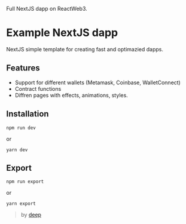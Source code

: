 Full NextJS dapp on ReactWeb3.
# Example NextJS dapp
NextJS simple template for creating fast and optimazied dapps.
## Features

- Support for different wallets (Metamask, Coinbase, WalletConnect)
- Contract functions
- Diffren pages with effects, animations, styles.

## Installation
```
npm run dev
```
or
```
yarn dev
```

## Export
```
npm run export
```
or
```
yarn export
```


> by [deep](https://1deep1.ru/)
